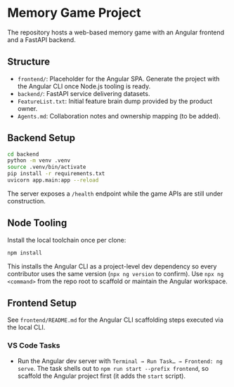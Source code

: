 # Memory Game Project

The repository hosts a web-based memory game with an Angular frontend and a FastAPI backend.

## Structure

- `frontend/`: Placeholder for the Angular SPA. Generate the project with the Angular CLI once Node.js tooling is ready.
- `backend/`: FastAPI service delivering datasets.
- `FeatureList.txt`: Initial feature brain dump provided by the product owner.
- `Agents.md`: Collaboration notes and ownership mapping (to be added).

## Backend Setup

```bash
cd backend
python -m venv .venv
source .venv/bin/activate
pip install -r requirements.txt
uvicorn app.main:app --reload
```

The server exposes a `/health` endpoint while the game APIs are still under construction.

## Node Tooling

Install the local toolchain once per clone:

```bash
npm install
```

This installs the Angular CLI as a project-level dev dependency so every contributor uses the same version (`npx ng version` to confirm). Use `npx ng <command>` from the repo root to scaffold or maintain the Angular workspace.

## Frontend Setup

See `frontend/README.md` for the Angular CLI scaffolding steps executed via the local CLI.

### VS Code Tasks

- Run the Angular dev server with `Terminal → Run Task… → Frontend: ng serve`. The task shells out to `npm run start --prefix frontend`, so scaffold the Angular project first (it adds the `start` script).
